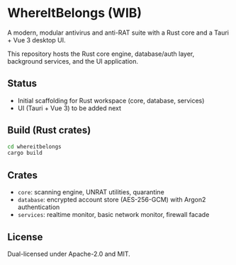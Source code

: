 # WhereItBelongs (WIB)

A modern, modular antivirus and anti-RAT suite with a Rust core and a Tauri + Vue 3 desktop UI.

This repository hosts the Rust core engine, database/auth layer, background services, and the UI application.

## Status

- Initial scaffolding for Rust workspace (core, database, services)
- UI (Tauri + Vue 3) to be added next

## Build (Rust crates)

```bash
cd whereitbelongs
cargo build
```

## Crates

- `core`: scanning engine, UNRAT utilities, quarantine
- `database`: encrypted account store (AES-256-GCM) with Argon2 authentication
- `services`: realtime monitor, basic network monitor, firewall facade

## License

Dual-licensed under Apache-2.0 and MIT.